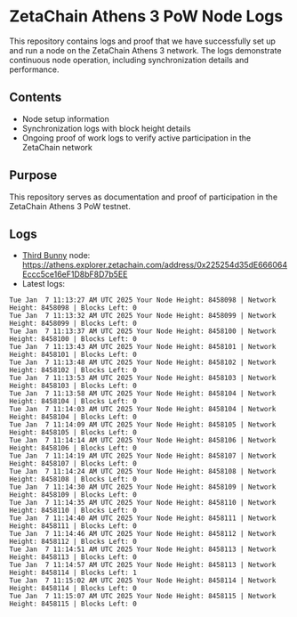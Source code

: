# ZetaChain Athens 3 PoW Node Logs
This repository contains logs and proof that we have successfully set up and run a node on the ZetaChain Athens 3 network. The logs demonstrate continuous node operation, including synchronization details and performance.

## Contents
- Node setup information
- Synchronization logs with block height details
- Ongoing proof of work logs to verify active participation in the ZetaChain network

## Purpose
This repository serves as documentation and proof of participation in the ZetaChain Athens 3 PoW testnet.

## Logs

- [Third Bunny](https://thirdbunny.xyz/) node: https://athens.explorer.zetachain.com/address/0x225254d35dE666064Eccc5ce16eF1D8bF8D7b5EE
- Latest logs:
```
Tue Jan  7 11:13:27 AM UTC 2025 Your Node Height: 8458098 | Network Height: 8458098 | Blocks Left: 0
Tue Jan  7 11:13:32 AM UTC 2025 Your Node Height: 8458099 | Network Height: 8458099 | Blocks Left: 0
Tue Jan  7 11:13:37 AM UTC 2025 Your Node Height: 8458100 | Network Height: 8458100 | Blocks Left: 0
Tue Jan  7 11:13:43 AM UTC 2025 Your Node Height: 8458101 | Network Height: 8458101 | Blocks Left: 0
Tue Jan  7 11:13:48 AM UTC 2025 Your Node Height: 8458102 | Network Height: 8458102 | Blocks Left: 0
Tue Jan  7 11:13:53 AM UTC 2025 Your Node Height: 8458103 | Network Height: 8458103 | Blocks Left: 0
Tue Jan  7 11:13:58 AM UTC 2025 Your Node Height: 8458104 | Network Height: 8458104 | Blocks Left: 0
Tue Jan  7 11:14:03 AM UTC 2025 Your Node Height: 8458104 | Network Height: 8458104 | Blocks Left: 0
Tue Jan  7 11:14:09 AM UTC 2025 Your Node Height: 8458105 | Network Height: 8458105 | Blocks Left: 0
Tue Jan  7 11:14:14 AM UTC 2025 Your Node Height: 8458106 | Network Height: 8458106 | Blocks Left: 0
Tue Jan  7 11:14:19 AM UTC 2025 Your Node Height: 8458107 | Network Height: 8458107 | Blocks Left: 0
Tue Jan  7 11:14:24 AM UTC 2025 Your Node Height: 8458108 | Network Height: 8458108 | Blocks Left: 0
Tue Jan  7 11:14:30 AM UTC 2025 Your Node Height: 8458109 | Network Height: 8458109 | Blocks Left: 0
Tue Jan  7 11:14:35 AM UTC 2025 Your Node Height: 8458110 | Network Height: 8458110 | Blocks Left: 0
Tue Jan  7 11:14:40 AM UTC 2025 Your Node Height: 8458111 | Network Height: 8458111 | Blocks Left: 0
Tue Jan  7 11:14:46 AM UTC 2025 Your Node Height: 8458112 | Network Height: 8458112 | Blocks Left: 0
Tue Jan  7 11:14:51 AM UTC 2025 Your Node Height: 8458113 | Network Height: 8458113 | Blocks Left: 0
Tue Jan  7 11:14:57 AM UTC 2025 Your Node Height: 8458113 | Network Height: 8458114 | Blocks Left: 1
Tue Jan  7 11:15:02 AM UTC 2025 Your Node Height: 8458114 | Network Height: 8458114 | Blocks Left: 0
Tue Jan  7 11:15:07 AM UTC 2025 Your Node Height: 8458115 | Network Height: 8458115 | Blocks Left: 0
```
